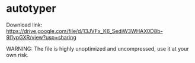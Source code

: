 # autotyper



Download link: https://drive.google.com/file/d/13JVFx_K6_SediW3WHAX0D8b-9I1ypGXR/view?usp=sharing

WARNING: The file is highly unoptimized and uncompressed, use it at your own risk.
